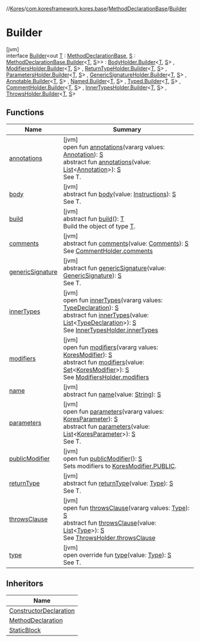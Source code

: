 //[Kores](../../../../index.md)/[com.koresframework.kores.base](../../index.md)/[MethodDeclarationBase](../index.md)/[Builder](index.md)

# Builder

[jvm]\
interface [Builder](index.md)<out [T](index.md) : [MethodDeclarationBase](../index.md), [S](index.md) : [MethodDeclarationBase.Builder](index.md)<[T](index.md), [S](index.md)>> : [BodyHolder.Builder](../../-body-holder/-builder/index.md)<[T](index.md), [S](index.md)> , [ModifiersHolder.Builder](../../-modifiers-holder/-builder/index.md)<[T](index.md), [S](index.md)> , [ReturnTypeHolder.Builder](../../-return-type-holder/-builder/index.md)<[T](index.md), [S](index.md)> , [ParametersHolder.Builder](../../-parameters-holder/-builder/index.md)<[T](index.md), [S](index.md)> , [GenericSignatureHolder.Builder](../../-generic-signature-holder/-builder/index.md)<[T](index.md), [S](index.md)> , [Annotable.Builder](../../-annotable/-builder/index.md)<[T](index.md), [S](index.md)> , [Named.Builder](../../-named/-builder/index.md)<[T](index.md), [S](index.md)> , [Typed.Builder](../../-typed/-builder/index.md)<[T](index.md), [S](index.md)> , [CommentHolder.Builder](../../../com.koresframework.kores.base.comment/-comment-holder/-builder/index.md)<[T](index.md), [S](index.md)> , [InnerTypesHolder.Builder](../../-inner-types-holder/-builder/index.md)<[T](index.md), [S](index.md)> , [ThrowsHolder.Builder](../../-throws-holder/-builder/index.md)<[T](index.md), [S](index.md)>

## Functions

| Name | Summary |
|---|---|
| [annotations](../../-annotable/-builder/annotations.md) | [jvm]<br>open fun [annotations](../../-annotable/-builder/annotations.md)(vararg values: [Annotation](../../-annotation/index.md)): [S](index.md)<br>abstract fun [annotations](../../-annotable/-builder/annotations.md)(value: [List](https://kotlinlang.org/api/latest/jvm/stdlib/kotlin.collections/-list/index.html)<[Annotation](../../-annotation/index.md)>): [S](index.md)<br>See T. |
| [body](../../-body-holder/-builder/body.md) | [jvm]<br>abstract fun [body](../../-body-holder/-builder/body.md)(value: [Instructions](../../../com.koresframework.kores/-instructions/index.md)): [S](index.md)<br>See T. |
| [build](../../../com.koresframework.kores.builder/-builder/build.md) | [jvm]<br>abstract fun [build](../../../com.koresframework.kores.builder/-builder/build.md)(): [T](index.md)<br>Build the object of type [T](../../../com.koresframework.kores.builder/-builder/index.md). |
| [comments](../../../com.koresframework.kores.base.comment/-comment-holder/-builder/comments.md) | [jvm]<br>abstract fun [comments](../../../com.koresframework.kores.base.comment/-comment-holder/-builder/comments.md)(value: [Comments](../../../com.koresframework.kores.base.comment/-comments/index.md)): [S](index.md)<br>See [CommentHolder.comments](../../../com.koresframework.kores.base.comment/-comment-holder/comments.md) |
| [genericSignature](../../-generic-signature-holder/-builder/generic-signature.md) | [jvm]<br>abstract fun [genericSignature](../../-generic-signature-holder/-builder/generic-signature.md)(value: [GenericSignature](../../../com.koresframework.kores.generic/-generic-signature/index.md)): [S](index.md)<br>See T. |
| [innerTypes](../../-inner-types-holder/-builder/inner-types.md) | [jvm]<br>open fun [innerTypes](../../-inner-types-holder/-builder/inner-types.md)(vararg values: [TypeDeclaration](../../-type-declaration/index.md)): [S](index.md)<br>abstract fun [innerTypes](../../-inner-types-holder/-builder/inner-types.md)(value: [List](https://kotlinlang.org/api/latest/jvm/stdlib/kotlin.collections/-list/index.html)<[TypeDeclaration](../../-type-declaration/index.md)>): [S](index.md)<br>See [InnerTypesHolder.innerTypes](../../-inner-types-holder/inner-types.md) |
| [modifiers](../../-modifiers-holder/-builder/modifiers.md) | [jvm]<br>open fun [modifiers](../../-modifiers-holder/-builder/modifiers.md)(vararg values: [KoresModifier](../../-kores-modifier/index.md)): [S](index.md)<br>abstract fun [modifiers](../../-modifiers-holder/-builder/modifiers.md)(value: [Set](https://kotlinlang.org/api/latest/jvm/stdlib/kotlin.collections/-set/index.html)<[KoresModifier](../../-kores-modifier/index.md)>): [S](index.md)<br>See [ModifiersHolder.modifiers](../../-modifiers-holder/modifiers.md) |
| [name](../../-named/-builder/name.md) | [jvm]<br>abstract fun [name](../../-named/-builder/name.md)(value: [String](https://kotlinlang.org/api/latest/jvm/stdlib/kotlin/-string/index.html)): [S](index.md) |
| [parameters](../../-parameters-holder/-builder/parameters.md) | [jvm]<br>open fun [parameters](../../-parameters-holder/-builder/parameters.md)(vararg values: [KoresParameter](../../-kores-parameter/index.md)): [S](index.md)<br>abstract fun [parameters](../../-parameters-holder/-builder/parameters.md)(value: [List](https://kotlinlang.org/api/latest/jvm/stdlib/kotlin.collections/-list/index.html)<[KoresParameter](../../-kores-parameter/index.md)>): [S](index.md)<br>See T. |
| [publicModifier](../../-modifiers-holder/-builder/public-modifier.md) | [jvm]<br>open fun [publicModifier](../../-modifiers-holder/-builder/public-modifier.md)(): [S](index.md)<br>Sets modifiers to [KoresModifier.PUBLIC](../../-kores-modifier/-p-u-b-l-i-c/index.md). |
| [returnType](../../-return-type-holder/-builder/return-type.md) | [jvm]<br>abstract fun [returnType](../../-return-type-holder/-builder/return-type.md)(value: [Type](https://docs.oracle.com/javase/8/docs/api/java/lang/reflect/Type.html)): [S](index.md)<br>See T. |
| [throwsClause](../../-throws-holder/-builder/throws-clause.md) | [jvm]<br>open fun [throwsClause](../../-throws-holder/-builder/throws-clause.md)(vararg values: [Type](https://docs.oracle.com/javase/8/docs/api/java/lang/reflect/Type.html)): [S](index.md)<br>abstract fun [throwsClause](../../-throws-holder/-builder/throws-clause.md)(value: [List](https://kotlinlang.org/api/latest/jvm/stdlib/kotlin.collections/-list/index.html)<[Type](https://docs.oracle.com/javase/8/docs/api/java/lang/reflect/Type.html)>): [S](index.md)<br>See [ThrowsHolder.throwsClause](../../-throws-holder/throws-clause.md) |
| [type](type.md) | [jvm]<br>open override fun [type](type.md)(value: [Type](https://docs.oracle.com/javase/8/docs/api/java/lang/reflect/Type.html)): [S](index.md)<br>See T. |

## Inheritors

| Name |
|---|
| [ConstructorDeclaration](../../-constructor-declaration/-builder/index.md) |
| [MethodDeclaration](../../-method-declaration/-builder/index.md) |
| [StaticBlock](../../-static-block/-builder/index.md) |
